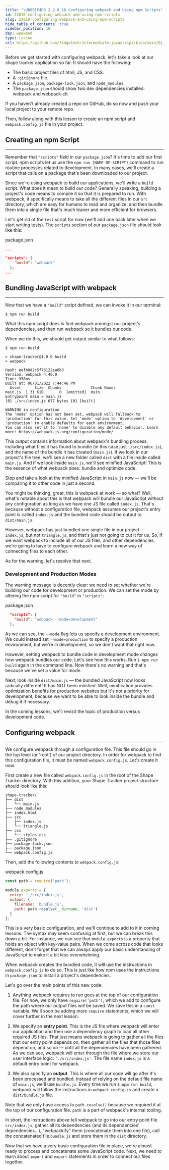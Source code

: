 ```yaml
---
title: "\U0001F4D3 2.2.0.10 Configuring webpack and Using npm Scripts"
id: 22010-configuring-webpack-and-using-npm-scripts
slug: 22010-configuring-webpack-and-using-npm-scripts
hide_table_of_contents: true
sidebar_position: 10
day: weekend
type: lesson
url: https://github.com/fidgetech/intermediate-javascript/blob/main/0j_configuring_webpack.md
---
```


Before we get started with configuring webpack, let's take a look at our shape tracker application so far. It should have the following:

* The basic project files of html, JS, and CSS.
* A `.gitignore` file.
* A `package.json`, `package-lock.json`, and `node_modules`.
* The `package.json` should show two dev dependencies installed: webpack and webpack-cli. 

If you haven't already created a repo on GitHub, do so now and push your local project to your remote repo.

Then, follow along with this lesson to create an npm script and `webpack.config.js` file in your project.

## Creating an npm Script
--- 

Remember that `"scripts"` field in our `package.json`? It's time to add our first script. npm scripts let us use the `npm run [NAME-OF-SCRIPT]` command to run routine processes related to development. In many cases, we'll create a script that calls on a package that's been downloaded to our project.

Since we're using webpack to build our applications, we'll write a `build` script. What does it mean to build our code? Generally speaking, building a project's code means to compile it so that it is prepared to run. With webpack, it specifically means to take all the different files in our `src` directory, which are easy for humans to read and organize, and then bundle them into a single file that's much leaner and more efficient for browsers. 

Let's get rid of the `test` script for now (we'll add one back later when we start writing tests). The `scripts` section of our `package.json` file should look like this:

<div class="filename">package.json</div>

```json
...

"scripts": {
    "build": "webpack"
  },
...
```

## Bundling JavaScript with webpack
---

Now that we have a `"build"` script defined, we can invoke it in our terminal:

```shell
$ npm run build
```

What this npm script does is find webpack amongst our project's dependencies, and then run webpack so it bundles our code.

When we do this, we should get output similar to what follows:

```shell
$ npm run build

> shape-tracker@1.0.0 build
> webpack

Hash: eefb8d2c5f73122ea6b3
Version: webpack 4.46.0
Time: 338ms
Built at: 06/01/2022 7:44:46 PM
  Asset      Size  Chunks             Chunk Names
main.js  1.31 KiB       0  [emitted]  main
Entrypoint main = main.js
[0] ./src/index.js 677 bytes {0} [built]

WARNING in configuration
The 'mode' option has not been set, webpack will fallback to 'production' for this value. Set 'mode' option to 'development' or 'production' to enable defaults for each environment.
You can also set it to 'none' to disable any default behavior. Learn more: https://webpack.js.org/configuration/mode/
```

This output contains information about webpack's bundling process, including what files it has found to bundle (in this case just `./src/index.js`), and the name of the bundle it has created (`main.js`). If we look in our project's file tree, we'll see a new folder called `dist` with a file inside called `main.js`. And if we look inside `main.js`, we'll see minified JavaScript! This is the essence of what webpack does: bundle and optimize code.

Stop and take a look at the minified JavaScript in `main.js` now — we'll be comparing it to other code in just a second.

You might be thinking, great, this is webpack at work — so what? Well, what's notable about this is that webpack will bundle our JavaScript without any configuration as long as we have one JS file called `index.js`. That's because without a configuration file, webpack assumes our project's entry point is called `index.js` and the bundled code should be output to `dist/main.js`.

However, webpack has just bundled one single file in our project — `index.js`, but not `triangle.js`, and that's just not going to cut it for us. So, if we want webpack to include all of our JS files, and other dependencies, we're going to have to configure webpack and learn a new way of connecting files to each other.

As for the warning, let's resolve that next.

### Development and Production Modes

The warning message is decently clear: we need to set whether we're building our code for development or production. We can set the mode by altering the npm script for `"build"` in `"scripts"`:

<div class="filename">package.json</div>

```json
  "scripts": {
    "build": "webpack --mode=development"
  },
```

As we can see, the `--mode` flag lets us specify a development environment. We could instead set `--mode=production` to specify a production environment, but we're in development, so we don't want that right now.

However, setting webpack to bundle code in development mode changes how webpack bundles our code. Let's see how this works. Run `$ npm run build` again in the command line. Now there's no warning and that's because we've set a value for mode. 

Next, look inside `dist/main.js` — the bundled JavaScript now looks radically different! It has NOT been minified. Well, minification provides optimization benefits for production websites but it's not a priority for development, because we want to be able to look inside the bundle and debug it if necessary.  

In the coming lessons, we'll revisit the topic of production versus development code.

## Configuring webpack
---

We configure webpack through a configuration file. This file should go in the top level (or 'root') of our project directory. In order for webpack to find this configuration file, it must be named `webpack.config.js`. Let's create it now.

First create a new file called `webpack.config.js` in the root of the Shape Tracker directory. With this addition, your Shape Tracker project structure should look like this:

```
shape-tracker/
├── dist
│   └── main.js
├── node_modules
├── index.html
├── src
│   ├── index.js
│   └── triangle.js
├── css
│   └── styles.css
├── .gitignore
├── package-lock.json
├── package.json
└── webpack.config.js
```

Then, add the following contents to `webpack.config.js`:

<div class="filename">webpack.config.js</div>

```js
const path = require('path');

module.exports = {
  entry: './src/index.js',
  output: {
    filename: 'bundle.js',
    path: path.resolve(__dirname, 'dist')
  }
};
```

This is a very basic configuration, and we'll continue to add to it in coming lessons. The syntax may seem confusing at first, but we can break this down a bit. For instance, we can see that `module.exports` is a property that holds an object with key-value pairs. When we come across code that looks different, don't forget that we can always apply our basic understanding of JavaScript to make it a bit less overwhelming.

When webpack creates the bundled code, it will use the instructions in `webpack.config.js` to do so. This is just like how npm uses the instructions in `package.json` to install a project's dependencies. 

Let's go over the main points of this new code:

1. Anything webpack requires to run goes at the top of our configuration file. For now, we only have `require('path')`, which we add to configure the path where our output files will be saved. We save this in a `const` variable. We'll soon be adding more `require` statements, which we will cover further in the next lesson.

2. We specify an **entry point**. This is the JS file where webpack will enter our application and then use a dependency graph to load all other required JS files. That just means webpack is going to gather all the files that our entry point depends on, then gather all the files that those files depend on, and so on — until all the dependencies have been gathered. As we can see, webpack will enter through the file where we store our user interface logic: `'./src/index.js'`. The file name `index.js` is a default entry point for webpack.

3. We also specify an **output**. This is where all our code will go after it's been processed and bundled. Instead of relying on the default file name of `main.js`, we'll use `bundle.js`.  Every time we run `$ npm run build`, webpack will follow the instructions in `webpack.config.js` and create a `dist/bundle.js` file.

Note that we only have access to `path.resolve()` because we required it at the top of our configuration file. `path` is a part of webpack's internal tooling.

In short, the instructions above tell webpack to go into our entry point file `src/index.js`, gather all its dependencies (and its dependencies' dependencies...), "webpackify" them (concatenate them into one file), call the concatenated file `bundle.js` and store them in the `dist` directory.

Now that we have a very basic configuration file in place, we're almost ready to process and concatenate some JavaScript code. Next, we need to learn about `import` and `export` statements in order to connect our files together.
